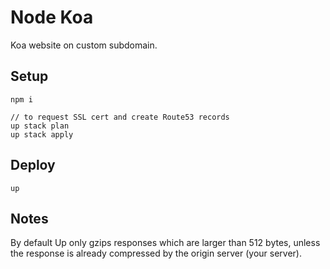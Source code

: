 
# Node Koa

Koa website on custom subdomain.

## Setup

```
npm i

// to request SSL cert and create Route53 records
up stack plan
up stack apply
```

## Deploy

```
up
```

## Notes

By default Up only gzips responses which are larger than 512 bytes, unless
the response is already compressed by the origin server (your server).
